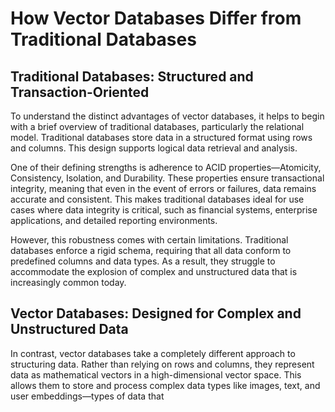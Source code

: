 # How Vector Databases Differ from Traditional Databases

## Traditional Databases: Structured and Transaction-Oriented

To understand the distinct advantages of vector databases, it helps to begin with a brief overview of traditional databases, particularly the relational model. Traditional databases store data in a structured format using rows and columns. This design supports logical data retrieval and analysis.

One of their defining strengths is adherence to ACID properties—Atomicity, Consistency, Isolation, and Durability. These properties ensure transactional integrity, meaning that even in the event of errors or failures, data remains accurate and consistent. This makes traditional databases ideal for use cases where data integrity is critical, such as financial systems, enterprise applications, and detailed reporting environments.

However, this robustness comes with certain limitations. Traditional databases enforce a rigid schema, requiring that all data conform to predefined columns and data types. As a result, they struggle to accommodate the explosion of complex and unstructured data that is increasingly common today.

## Vector Databases: Designed for Complex and Unstructured Data

In contrast, vector databases take a completely different approach to structuring data. Rather than relying on rows and columns, they represent data as mathematical vectors in a high-dimensional vector space. This allows them to store and process complex data types like images, text, and user embeddings—types of data that
